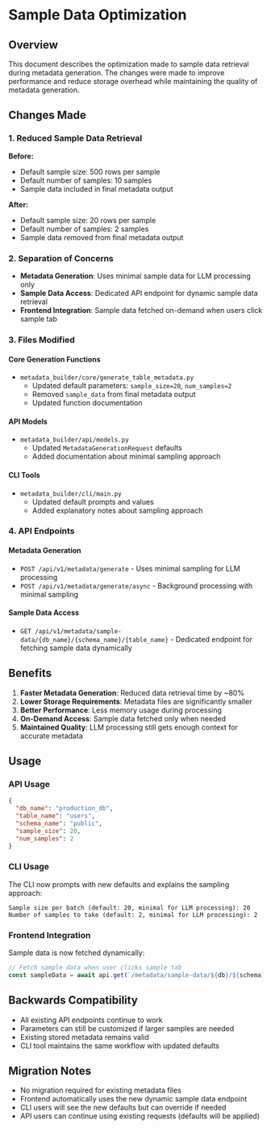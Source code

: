 # Sample Data Optimization

## Overview

This document describes the optimization made to sample data retrieval during metadata generation. The changes were made to improve performance and reduce storage overhead while maintaining the quality of metadata generation.

## Changes Made

### 1. Reduced Sample Data Retrieval

**Before:**
- Default sample size: 500 rows per sample
- Default number of samples: 10 samples
- Sample data included in final metadata output

**After:**
- Default sample size: 20 rows per sample  
- Default number of samples: 2 samples
- Sample data removed from final metadata output

### 2. Separation of Concerns

- **Metadata Generation**: Uses minimal sample data for LLM processing only
- **Sample Data Access**: Dedicated API endpoint for dynamic sample data retrieval
- **Frontend Integration**: Sample data fetched on-demand when users click sample tab

### 3. Files Modified

#### Core Generation Functions
- `metadata_builder/core/generate_table_metadata.py`
  - Updated default parameters: `sample_size=20`, `num_samples=2`
  - Removed `sample_data` from final metadata output
  - Updated function documentation

#### API Models
- `metadata_builder/api/models.py`
  - Updated `MetadataGenerationRequest` defaults
  - Added documentation about minimal sampling approach

#### CLI Tools
- `metadata_builder/cli/main.py`
  - Updated default prompts and values
  - Added explanatory notes about sampling approach

### 4. API Endpoints

#### Metadata Generation
- `POST /api/v1/metadata/generate` - Uses minimal sampling for LLM processing
- `POST /api/v1/metadata/generate/async` - Background processing with minimal sampling

#### Sample Data Access
- `GET /api/v1/metadata/sample-data/{db_name}/{schema_name}/{table_name}` - Dedicated endpoint for fetching sample data dynamically

## Benefits

1. **Faster Metadata Generation**: Reduced data retrieval time by ~80%
2. **Lower Storage Requirements**: Metadata files are significantly smaller
3. **Better Performance**: Less memory usage during processing
4. **On-Demand Access**: Sample data fetched only when needed
5. **Maintained Quality**: LLM processing still gets enough context for accurate metadata

## Usage

### API Usage
```json
{
  "db_name": "production_db",
  "table_name": "users",
  "schema_name": "public",
  "sample_size": 20,
  "num_samples": 2
}
```

### CLI Usage
The CLI now prompts with new defaults and explains the sampling approach:
```
Sample size per batch (default: 20, minimal for LLM processing): 20
Number of samples to take (default: 2, minimal for LLM processing): 2
```

### Frontend Integration
Sample data is now fetched dynamically:
```javascript
// Fetch sample data when user clicks sample tab
const sampleData = await api.get(`/metadata/sample-data/${db}/${schema}/${table}`);
```

## Backwards Compatibility

- All existing API endpoints continue to work
- Parameters can still be customized if larger samples are needed
- Existing stored metadata remains valid
- CLI tool maintains the same workflow with updated defaults

## Migration Notes

- No migration required for existing metadata files
- Frontend automatically uses the new dynamic sample data endpoint
- CLI users will see the new defaults but can override if needed
- API users can continue using existing requests (defaults will be applied) 